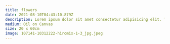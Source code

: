 ```yaml
---
title: flowers
date: 2021-08-10T04:43:10.879Z
description: Lorem ipsum dolor sit amet consectetur adipisicing elit. Tenetur fuga nam, voluptatibus quasi sed suscipit illum
medium: Oil on Canvas
size: 20 x 60cm
image: 107141-10312222-hiromix-1-3_jpg.jpeg
---
```

